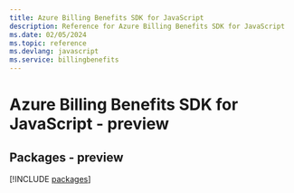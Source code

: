 ```yaml
---
title: Azure Billing Benefits SDK for JavaScript
description: Reference for Azure Billing Benefits SDK for JavaScript
ms.date: 02/05/2024
ms.topic: reference
ms.devlang: javascript
ms.service: billingbenefits
---
```

# Azure Billing Benefits SDK for JavaScript - preview
## Packages - preview
[!INCLUDE [packages](billing-benefits-index.md)]